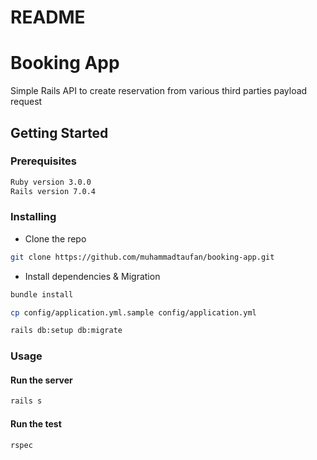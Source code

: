 # README

# Booking App
Simple Rails API to create reservation from various third parties payload request

## Getting Started
### Prerequisites
```sh
Ruby version 3.0.0
Rails version 7.0.4
```

### Installing

- Clone the repo
```sh
git clone https://github.com/muhammadtaufan/booking-app.git
```

- Install dependencies & Migration

```sh
bundle install

cp config/application.yml.sample config/application.yml

rails db:setup db:migrate
```

### Usage
#### Run the server

```sh
rails s
```

#### Run the test

```sh
rspec
```
